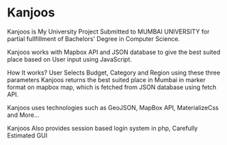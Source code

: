 # Kanjoos

Kanjoos is My University Project Submitted to MUMBAI UNIVERSITY for partial fullfillment of Bachelors' Degree in Computer Science.

Kanjoos works with Mapbox API and JSON database to give the best suited place based on User input using JavaScript.

How It works? User Selects Budget, Category and Region using these three parameters Kanjoos returns the best suited place in Mumbai in marker format on mapbox map, which is fetched from JSON database using fetch API.

Kanjoos uses technologies such as GeoJSON, MapBox API, MaterializeCss and More...

Kanjoos Also provides session based login system in php, Carefully Estimated GUI
